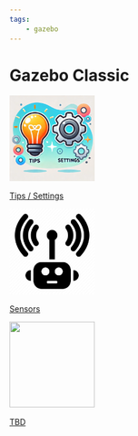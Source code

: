```yaml
---
tags:
    - gazebo
---
```


# Gazebo Classic

<div class="grid-container">
    <div class="grid-item">
        <a href="tips_settings">
        <img src="images/tips_and_settings.png" width="150" height="150">
        <p>Tips / Settings</p>
        </a>
    </div>
    <div class="grid-item">
    <a href="sensors">
        <img src="images/sensors.png" width="150" height="150">
        <p>Sensors</p>
        </a>
    </div>
    <div class="grid-item">
        <a href="docker_nvidia">
        <img src="images/docker_nvidia.png" width="150" height="150">
        <p>TBD</p>
        </a>
    </div>
    
</div>

